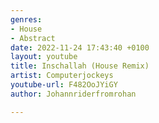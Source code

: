```yaml
---
genres:
- House
- Abstract
date: 2022-11-24 17:43:40 +0100
layout: youtube
title: Inschallah (House Remix)
artist: Computerjockeys
youtube-url: F482OoJYiGY
author: Johannriderfromrohan

---
```

